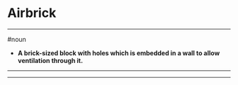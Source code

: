 # Airbrick
---
#noun
- **A brick-sized block with holes which is embedded in a wall to allow ventilation through it.**
---
---
